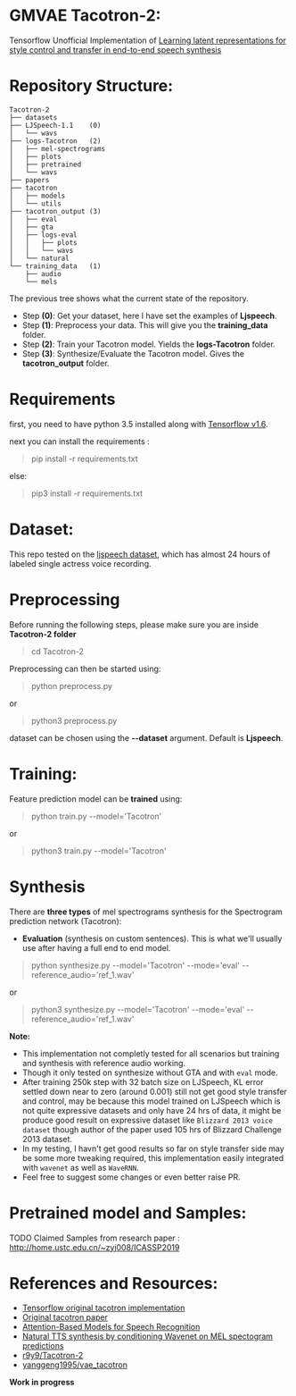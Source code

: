 # GMVAE Tacotron-2:
Tensorflow Unofficial Implementation of [Learning latent representations for style control and transfer in end-to-end speech synthesis](https://arxiv.org/pdf/1812.04342.pdf)


# Repository Structure:
	Tacotron-2
	├── datasets
	├── LJSpeech-1.1	(0)
	│   └── wavs
	├── logs-Tacotron	(2)
	│   ├── mel-spectrograms
	│   ├── plots
	│   ├── pretrained
	│   └── wavs
	├── papers
	├── tacotron
	│   ├── models
	│   └── utils
	├── tacotron_output	(3)
	│   ├── eval
	│   ├── gta
	│   ├── logs-eval
	│   │   ├── plots
	│   │   └── wavs
	│   └── natural
	└── training_data	(1)
	    ├── audio
	    └── mels





The previous tree shows what the current state of the repository.

- Step **(0)**: Get your dataset, here I have set the examples of **Ljspeech**.
- Step **(1)**: Preprocess your data. This will give you the **training_data** folder.
- Step **(2)**: Train your Tacotron model. Yields the **logs-Tacotron** folder.
- Step **(3)**: Synthesize/Evaluate the Tacotron model. Gives the **tacotron_output** folder.


# Requirements
first, you need to have python 3.5 installed along with [Tensorflow v1.6](https://www.tensorflow.org/install/).

next you can install the requirements :

> pip install -r requirements.txt

else:

> pip3 install -r requirements.txt

# Dataset:
This repo tested on the [ljspeech dataset](https://keithito.com/LJ-Speech-Dataset/), which has almost 24 hours of labeled single actress voice recording.

# Preprocessing
Before running the following steps, please make sure you are inside **Tacotron-2 folder**

> cd Tacotron-2

Preprocessing can then be started using:

> python preprocess.py

or

> python3 preprocess.py

dataset can be chosen using the **--dataset** argument. Default is **Ljspeech**.

# Training:
Feature prediction model can be **trained** using:

> python train.py --model='Tacotron'

or

> python3 train.py --model='Tacotron'

# Synthesis
There are **three types** of mel spectrograms synthesis for the Spectrogram prediction network (Tacotron):

- **Evaluation** (synthesis on custom sentences). This is what we'll usually use after having a full end to end model.

> python synthesize.py --model='Tacotron' --mode='eval' --reference_audio='ref_1.wav'

or

> python3 synthesize.py --model='Tacotron' --mode='eval' --reference_audio='ref_1.wav'

**Note:**
- This implementation not completly tested for all scenarios but training and synthesis with reference audio working.
- Though it only tested on synthesize without GTA and with `eval` mode.
- After training 250k step with 32 batch size on LJSpeech, KL error settled down near to zero (around 0.001) still not get good style transfer and control, may be because this model trained on LJSpeech which is not quite expressive datasets and only have 24 hrs of data, it might be produce good result on expressive dataset like `Blizzard 2013 voice dataset` though author of the paper used 105 hrs of Blizzard Challenge 2013 dataset.
- In my testing, I havn't get good results so far on style transfer side may be some more tweaking required, this implementation easily integrated with `wavenet` as well as `WaveRNN`.
- Feel free to suggest some changes or even better raise PR.

# Pretrained model and Samples:
TODO
Claimed Samples from research paper : http://home.ustc.edu.cn/~zyj008/ICASSP2019

# References and Resources:
- [Tensorflow original tacotron implementation](https://github.com/keithito/tacotron)
- [Original tacotron paper](https://arxiv.org/pdf/1703.10135.pdf)
- [Attention-Based Models for Speech Recognition](https://arxiv.org/pdf/1506.07503.pdf)
- [Natural TTS synthesis by conditioning Wavenet on MEL spectogram predictions](https://arxiv.org/pdf/1712.05884.pdf)
- [r9y9/Tacotron-2](https://github.com/r9y9/Tacotron-2)
- [yanggeng1995/vae_tacotron](https://github.com/yanggeng1995/vae_tacotron)

**Work in progress**
